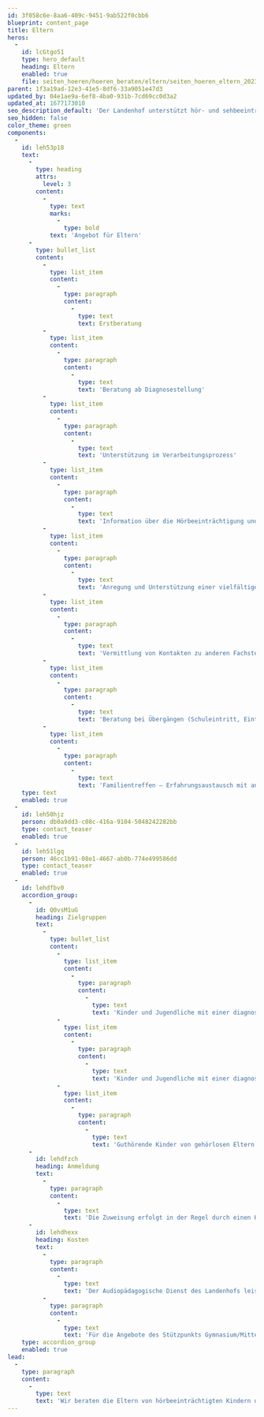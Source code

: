 ```yaml
---
id: 3f058c6e-8aa6-409c-9451-9ab522f0cbb6
blueprint: content_page
title: Eltern
heros:
  -
    id: lcGtgo51
    type: hero_default
    heading: Eltern
    enabled: true
    file: seiten_hoeren/hoeren_beraten/eltern/seiten_hoeren_eltern_2023-01.jpg
parent: 1f3a19ad-12e3-41e5-8df6-33a9051e47d3
updated_by: 04e1ae9a-6ef8-4ba0-931b-7cd69cc0d3a2
updated_at: 1677173010
seo_description_default: 'Der Landenhof unterstützt hör- und sehbeeinträchtigte Kinder & Jugendliche in ihrem selbstbestimmten Leben durch Förderung ihrer Fähigkeiten & Entwicklung'
seo_hidden: false
color_theme: green
components:
  -
    id: leh53p18
    text:
      -
        type: heading
        attrs:
          level: 3
        content:
          -
            type: text
            marks:
              -
                type: bold
            text: 'Angebot für Eltern'
      -
        type: bullet_list
        content:
          -
            type: list_item
            content:
              -
                type: paragraph
                content:
                  -
                    type: text
                    text: Erstberatung
          -
            type: list_item
            content:
              -
                type: paragraph
                content:
                  -
                    type: text
                    text: 'Beratung ab Diagnosestellung'
          -
            type: list_item
            content:
              -
                type: paragraph
                content:
                  -
                    type: text
                    text: 'Unterstützung im Verarbeitungsprozess'
          -
            type: list_item
            content:
              -
                type: paragraph
                content:
                  -
                    type: text
                    text: 'Information über die Hörbeeinträchtigung und deren Auswirkungen'
          -
            type: list_item
            content:
              -
                type: paragraph
                content:
                  -
                    type: text
                    text: 'Anregung und Unterstützung einer vielfältigen Kommunikation und Interaktion mit dem Kind'
          -
            type: list_item
            content:
              -
                type: paragraph
                content:
                  -
                    type: text
                    text: 'Vermittlung von Kontakten zu anderen Fachstellen'
          -
            type: list_item
            content:
              -
                type: paragraph
                content:
                  -
                    type: text
                    text: 'Beratung bei Übergängen (Schuleintritt, Eintritt ins Berufsleben / in eine weiterführende Schule)'
          -
            type: list_item
            content:
              -
                type: paragraph
                content:
                  -
                    type: text
                    text: 'Familientreffen – Erfahrungsaustausch mit anderen betroffenen Familien'
    type: text
    enabled: true
  -
    id: leh50hjz
    person: db0a9dd3-c08c-416a-9104-5048242282bb
    type: contact_teaser
    enabled: true
  -
    id: leh51lgq
    person: 46cc1b91-08e1-4667-ab0b-774e499586dd
    type: contact_teaser
    enabled: true
  -
    id: lehdfbv0
    accordion_group:
      -
        id: Q0vsM1uG
        heading: Zielgruppen
        text:
          -
            type: bullet_list
            content:
              -
                type: list_item
                content:
                  -
                    type: paragraph
                    content:
                      -
                        type: text
                        text: 'Kinder und Jugendliche mit einer diagnostizierten Hörbeeinträchtigung'
              -
                type: list_item
                content:
                  -
                    type: paragraph
                    content:
                      -
                        type: text
                        text: 'Kinder und Jugendliche mit einer diagnostizierten AVWS (Auditive Verarbeitungs- und Wahrnehmungsstörung)'
              -
                type: list_item
                content:
                  -
                    type: paragraph
                    content:
                      -
                        type: text
                        text: 'Guthörende Kinder von gehörlosen Eltern (CODA – Children of Deaf Adults)'
      -
        id: lehdfzch
        heading: Anmeldung
        text:
          -
            type: paragraph
            content:
              -
                type: text
                text: 'Die Zuweisung erfolgt in der Regel durch einen HNO-Arzt, eine HNO-Ärztin, wenn die Diagnose einer Hörbeeinträchtigung oder einer Auditiven Verarbeitungs- und Wahrnehmungsstörung vorliegt.'
      -
        id: lehdhexx
        heading: Kosten
        text:
          -
            type: paragraph
            content:
              -
                type: text
                text: 'Der Audiopädagogische Dienst des Landenhofs leistet sein Angebot im Auftrag des Kantons Aargau und ist deshalb kostenlos. '
          -
            type: paragraph
            content:
              -
                type: text
                text: 'Für die Angebote des Stützpunkts Gymnasium/Mittelschule sowie für die Unterstützung während der erstmaligen beruflichen Ausbildung ist eine Kostengutsprache der IV notwendig.'
    type: accordion_group
    enabled: true
lead:
  -
    type: paragraph
    content:
      -
        type: text
        text: 'Wir beraten die Eltern von hörbeeinträchtigten Kindern und deren Umfeld in allen Fragen rund um die Hörbeeinträchtigung und Kommunikation.'
---
```

